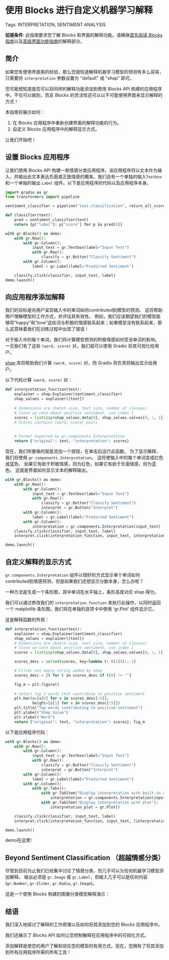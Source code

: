 # 使用 Blocks 进行自定义机器学习解释

Tags: INTERPRETATION, SENTIMENT ANALYSIS


**前提条件**: 此指南要求您了解 Blocks 和界面的解释功能。请确保[首先阅读 Blocks 指南](https://gradio.app/quickstart/#blocks-more-flexibility-and-control)以及[高级界面功能指南](/advanced-interface-features#interpreting-your-predictions)的解释部分。

## 简介

如果您有使用界面类的经验，那么您就知道解释机器学习模型的预测有多么容易，只需要将 `interpretation` 参数设置为 "default" 或 "shap" 即可。

您可能想知道是否可以将同样的解释功能添加到使用 Blocks API 构建的应用程序中。不仅可以做到，而且 Blocks 的灵活性还可以以不可能使用界面来显示解释的方式！

本指南将展示如何：

1. 在 Blocks 应用程序中重新创建界面的解释功能的行为。
2. 自定义 Blocks 应用程序中的解释显示方式。

让我们开始吧！

## 设置 Blocks 应用程序

让我们使用 Blocks API 构建一款情感分类应用程序。该应用程序将以文本作为输入，并输出此文本表达负面或正面情感的概率。我们会有一个单独的输入`Textbox`和一个单独的输出 `Label` 组件。以下是应用程序的代码以及应用程序本身。

```python
import gradio as gr 
from transformers import pipeline

sentiment_classifier = pipeline("text-classification", return_all_scores=True)

def classifier(text):
    pred = sentiment_classifier(text)
    return {p["label"]: p["score"] for p in pred[0]}

with gr.Blocks() as demo:
    with gr.Row():
        with gr.Column():
            input_text = gr.Textbox(label="Input Text")
            with gr.Row():
                classify = gr.Button("Classify Sentiment")
        with gr.Column():
            label = gr.Label(label="Predicted Sentiment")

    classify.click(classifier, input_text, label)
demo.launch()
```

<gradio-app space="freddyaboulton/sentiment-classification"> </gradio-app>
## 向应用程序添加解释

我们的目标是向用户呈现输入中的单词如何contributed到模型的预测。
这将帮助用户理解模型的工作方式，并评估其有效性。
例如，我们应该期望我们的模型能够将“happy”和“love”这些词与积极的情感联系起来；如果模型没有联系起来，那么这意味着我们在训练过程中出现了错误！

对于输入中的每个单词，我们将计算模型预测的积极情感如何受该单词的影响。
一旦我们有了这些 `(word, score)` 对，我们就可以使用 Gradio 将其可视化给用户。

[shap](https://shap.readthedocs.io/en/stable/index.html) 库将帮助我们计算 `(word, score)` 对，而 Gradio 将负责将输出显示给用户。

以下代码计算 `(word, score)` 对：

```python
def interpretation_function(text):
    explainer = shap.Explainer(sentiment_classifier)
    shap_values = explainer([text])
    
    # Dimensions are (batch size, text size, number of classes)
    # Since we care about positive sentiment, use index 1
    scores = list(zip(shap_values.data[0], shap_values.values[0, :, 1]))
    # Scores contains (word, score) pairs
    
    
    # Format expected by gr.components.Interpretation
    return {"original": text, "interpretation": scores}
```

现在，我们所要做的就是添加一个按钮，在单击后运行此函数。
为了显示解释，我们将使用 `gr.components.Interpretation`。
这将使输入中的每个单词变成红色或蓝色。
如果它有助于积极情感，则为红色，如果它有助于负面情感，则为蓝色。
这就是界面如何显示文本的解释输出。
```python
with gr.Blocks() as demo:
    with gr.Row():
        with gr.Column():
            input_text = gr.Textbox(label="Input Text")
            with gr.Row():
                classify = gr.Button("Classify Sentiment")
                interpret = gr.Button("Interpret")
        with gr.Column():
            label = gr.Label(label="Predicted Sentiment")
        with gr.Column():
            interpretation = gr.components.Interpretation(input_text)
    classify.click(classifier, input_text, label)
    interpret.click(interpretation_function, input_text, interpretation)

demo.launch()
```

<gradio-app space="freddyaboulton/sentiment-classification-interpretation"> </gradio-app>

## 自定义解释的显示方式

`gr.components.Interpretation` 组件以很好的方式显示单个单词如何contributed到情感预测，但是如果我们还想显示分数本身，怎么办呢？

一种方法是生成一个条形图，其中单词在水平轴上，条形高度对应 shap 得分。

我们可以通过修改我们的 `interpretation_function` 来执行此操作，以同时返回一个 matplotlib 条形图。我们将在单独的选项卡中使用 'gr.Plot' 组件显示它。

这是解释函数的外观：
```python
def interpretation_function(text):
    explainer = shap.Explainer(sentiment_classifier)
    shap_values = explainer([text])
    # Dimensions are (batch size, text size, number of classes)
    # Since we care about positive sentiment, use index 1
    scores = list(zip(shap_values.data[0], shap_values.values[0, :, 1]))

    scores_desc = sorted(scores, key=lambda t: t[1])[::-1]

    # Filter out empty string added by shap
    scores_desc = [t for t in scores_desc if t[0] != ""]

    fig_m = plt.figure()
    
    # Select top 5 words that contribute to positive sentiment
    plt.bar(x=[s[0] for s in scores_desc[:5]],
            height=[s[1] for s in scores_desc[:5]])
    plt.title("Top words contributing to positive sentiment")
    plt.ylabel("Shap Value")
    plt.xlabel("Word")
    return {"original": text, "interpretation": scores}, fig_m
```

以下是应用程序代码：

```python
with gr.Blocks() as demo:
    with gr.Row():
        with gr.Column():
            input_text = gr.Textbox(label="Input Text")
            with gr.Row():
                classify = gr.Button("Classify Sentiment")
                interpret = gr.Button("Interpret")
        with gr.Column():
            label = gr.Label(label="Predicted Sentiment")
        with gr.Column():
            with gr.Tabs():
                with gr.TabItem("Display interpretation with built-in component"):
                    interpretation = gr.components.Interpretation(input_text)
                with gr.TabItem("Display interpretation with plot"):
                    interpretation_plot = gr.Plot()

    classify.click(classifier, input_text, label)
    interpret.click(interpretation_function, input_text, [interpretation, interpretation_plot])

demo.launch()
```

demo在这里!

<gradio-app space="freddyaboulton/sentiment-classification-interpretation-tabs"> </gradio-app>

## Beyond Sentiment Classification （超越情感分类）

尽管到目前为止我们已经集中讨论了情感分类，但几乎可以为任何机器学习模型添加解释。
输出必须是 `gr.Image` 或 `gr.Label`，但输入几乎可以是任何内容(`gr.Number`, `gr.Slider`, `gr.Radio`, `gr.Image`)。

这是一个使用 Blocks 构建的图像分类模型解释演示：

<gradio-app space="freddyaboulton/image-classification-interpretation-blocks"> </gradio-app>

## 结语

我们深入地探讨了解释的工作原理以及如何将其添加到您的 Blocks 应用程序中。

我们还展示了 Blocks API 如何让您控制解释在应用程序中的可视化方式。

添加解释是使您的用户了解和信任您的模型的有用方式。现在，您拥有了将其添加到所有应用程序所需的所有工具！